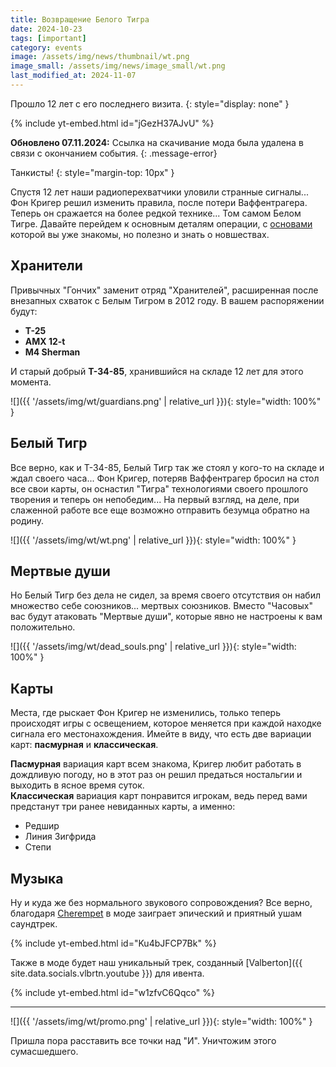 ```yaml
---
title: Возвращение Белого Тигра
date: 2024-10-23
tags: [important]
category: events
image: /assets/img/news/thumbnail/wt.png
image_small: /assets/img/news/image_small/wt.png
last_modified_at: 2024-11-07
---
```


Прошло 12 лет с его последнего визита.
{: style="display: none" }

{% include yt-embed.html id="jGezH37AJvU" %}

**Обновлено 07.11.2024:** Ссылка на скачивание мода была удалена в связи с окончанием события.
{: .message-error}

Танкисты!
{: style="margin-top: 10px" }

Спустя 12 лет наши радиоперехватчики уловили странные сигналы... Фон Кригер решил изменить правила, после потери Ваффентрагера. Теперь он сражается на более редкой технике... Том самом Белом Тигре. Давайте перейдем к основным деталям операции, с [основами](https://tanki.su/ru/content/guide/game-events-rules/waffentrager/) которой вы уже знакомы, но полезно и знать о новшествах.

## Хранители

Привычных "Гончих" заменит отряд "Хранителей", расширенная после внезапных схваток с Белым Тигром в 2012 году. В вашем распоряжении будут:

- **T-25**
- **AMX 12-t**
- **M4 Sherman**

И старый добрый **Т-34-85**, хранившийся на складе 12 лет для этого момента.

![]({{ '/assets/img/wt/guardians.png' | relative_url }}){: style="width: 100%" }

## Белый Тигр

Все верно, как и Т-34-85, Белый Тигр так же стоял у кого-то на складе и ждал своего часа... Фон Кригер, потеряв Ваффентрагер бросил на стол все свои карты, он оснастил "Тигра" технологиями своего прошлого творения и теперь он непобедим... На первый взгляд, на деле, при слаженной работе все еще возможно отправить безумца обратно на родину.

![]({{ '/assets/img/wt/wt.png' | relative_url }}){: style="width: 100%" }

## Мертвые души

Но Белый Тигр без дела не сидел, за время своего отсутствия он набил множество себе союзников... мертвых союзников. Вместо "Часовых" вас будут атаковать "Мертвые души", которые явно не настроены к вам положительно.

![]({{ '/assets/img/wt/dead_souls.png' | relative_url }}){: style="width: 100%" }

## Карты

Места, где рыскает Фон Кригер не изменились, только теперь происходят игры с освещением, которое меняется при каждой находке сигнала его местонахождения. Имейте в виду, что есть две вариации карт: **пасмурная** и **классическая**.

**Пасмурная** вариация карт всем знакома, Кригер любит работать в дождливую погоду, но в этот раз он решил предаться ностальгии и выходить в ясное время суток.  
**Классическая** вариация карт понравится игрокам, ведь перед вами предстанут три ранее невиданных карты, а именно:

- Редшир
- Линия Зигфрида
- Степи

## Музыка

Ну и куда же без нормального звукового сопровождения? Все верно, благодаря [Cherempet](https://www.youtube.com/@cherempett) в моде заиграет эпический и приятный ушам саундтрек.

{% include yt-embed.html id="Ku4bJFCP7Bk" %}

Также в моде будет наш уникальный трек, созданный [Valberton]({{ site.data.socials.vlbrtn.youtube }}) для ивента.

{% include yt-embed.html id="w1zfvC6Qqco" %}

---

![]({{ '/assets/img/wt/promo.png' | relative_url }}){: style="width: 100%" }

Пришла пора расставить все точки над "И". Уничтожим этого сумасшедшего.
